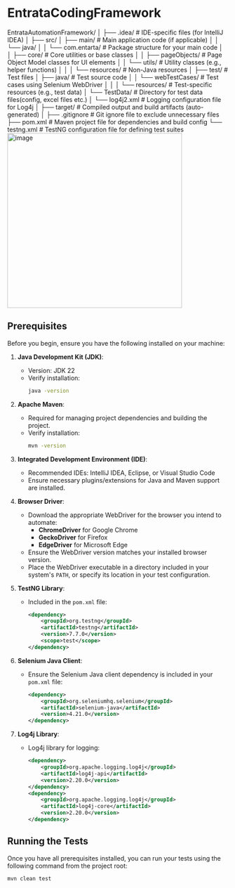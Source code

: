 # EntrataCodingFramework
EntrataAutomationFramework/
│
├── .idea/                   # IDE-specific files (for IntelliJ IDEA)
│
├── src/
│   ├── main/                # Main application code (if applicable)
│   │   └── java/
│   │       └── com.entarta/ # Package structure for your main code
│   │           ├── core/    # Core utilities or base classes
│   │           ├── pageObjects/ # Page Object Model classes for UI elements
│   │           └── utils/   # Utility classes (e.g., helper functions)
│   │
│   └── resources/           # Non-Java resources 
│
├── test/                    # Test files
│   ├── java/                # Test source code
│   │   └── webTestCases/    # Test cases using Selenium WebDriver
│   │
│   └── resources/           # Test-specific resources (e.g., test data)
│       └── TestData/        # Directory for test data files(config, excel files etc.)
│           └── log4j2.xml    # Logging configuration file for Log4j
│
├── target/                  # Compiled output and build artifacts (auto-generated)
│
├── .gitignore               # Git ignore file to exclude unnecessary files
├── pom.xml                  # Maven project file for dependencies and build config
└── testng.xml               # TestNG configuration file for defining test suites
<img width="398" alt="image" src="https://github.com/user-attachments/assets/02d1744c-ecdd-4fca-9552-f6a2485073e2">


## Prerequisites

Before you begin, ensure you have the following installed on your machine:

1. **Java Development Kit (JDK)**:
   - Version: JDK 22
   - Verify installation:
     ```bash
     java -version
     ```

2. **Apache Maven**:
   - Required for managing project dependencies and building the project.
   - Verify installation:
     ```bash
     mvn -version
     ```

3. **Integrated Development Environment (IDE)**:
   - Recommended IDEs: IntelliJ IDEA, Eclipse, or Visual Studio Code
   - Ensure necessary plugins/extensions for Java and Maven support are installed.

4. **Browser Driver**:
   - Download the appropriate WebDriver for the browser you intend to automate:
     - **ChromeDriver** for Google Chrome
     - **GeckoDriver** for Firefox
     - **EdgeDriver** for Microsoft Edge
   - Ensure the WebDriver version matches your installed browser version.
   - Place the WebDriver executable in a directory included in your system's `PATH`, or specify its location in your test configuration.

5. **TestNG Library**:
   - Included in the `pom.xml` file:
     ```xml
     <dependency>
         <groupId>org.testng</groupId>
         <artifactId>testng</artifactId>
         <version>7.7.0</version>
         <scope>test</scope>
     </dependency>
     ```

6. **Selenium Java Client**:
   - Ensure the Selenium Java client dependency is included in your `pom.xml` file:
     ```xml
     <dependency>
         <groupId>org.seleniumhq.selenium</groupId>
         <artifactId>selenium-java</artifactId>
         <version>4.21.0</version>
     </dependency>
     ```

7. **Log4j Library**:
   - Log4j library for logging:
     ```xml
     <dependency>
         <groupId>org.apache.logging.log4j</groupId>
         <artifactId>log4j-api</artifactId>
         <version>2.20.0</version>
     </dependency>
     <dependency>
         <groupId>org.apache.logging.log4j</groupId>
         <artifactId>log4j-core</artifactId>
         <version>2.20.0</version>
     </dependency>
     ```

## Running the Tests

Once you have all prerequisites installed, you can run your tests using the following command from the project root:

```bash
mvn clean test


